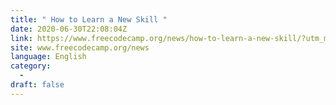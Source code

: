 ```yaml
---
title: " How to Learn a New Skill "
date: 2020-06-30T22:08:04Z
link: https://www.freecodecamp.org/news/how-to-learn-a-new-skill/?utm_medium=RSS&utm_source=news.12bit.vn
site: www.freecodecamp.org/news
language: English
category:
  -   
draft: false
---
```


